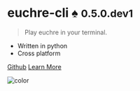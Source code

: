 
# **euchre-cli** :spades: **<small>0.5.0.dev1</small>**

> Play euchre in your terminal.

- Written in python
- Cross platform

[Github](https://github.com/bradleycwojcik/euchre-cli)
[Learn More](#euchre-cli-spades)

![color](#B3C69F)
